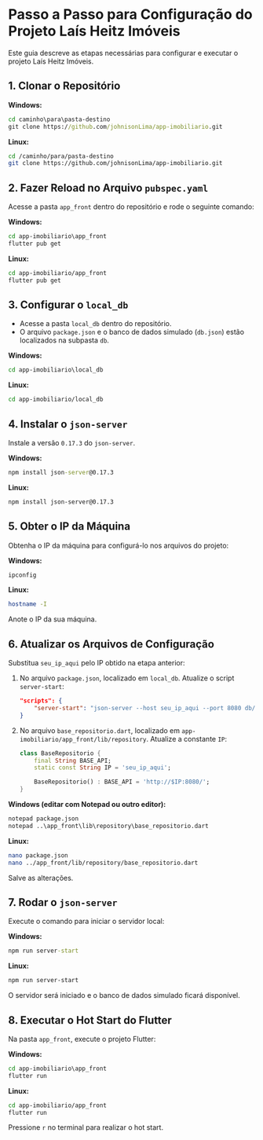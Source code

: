 # Passo a Passo para Configuração do Projeto Laís Heitz Imóveis

Este guia descreve as etapas necessárias para configurar e executar o projeto Laís Heitz Imóveis.

## 1. Clonar o Repositório

**Windows:**
```cmd
cd caminho\para\pasta-destino
git clone https://github.com/johnisonLima/app-imobiliario.git
```

**Linux:**
```bash
cd /caminho/para/pasta-destino
git clone https://github.com/johnisonLima/app-imobiliario.git
```

## 2. Fazer Reload no Arquivo `pubspec.yaml`

Acesse a pasta `app_front` dentro do repositório e rode o seguinte comando:

**Windows:**
```cmd
cd app-imobiliario\app_front
flutter pub get
```

**Linux:**
```bash
cd app-imobiliario/app_front
flutter pub get
```

## 3. Configurar o `local_db`

- Acesse a pasta `local_db` dentro do repositório. 
- O arquivo `package.json` e o banco de dados simulado (`db.json`) estão localizados na subpasta `db`.

**Windows:**
```cmd
cd app-imobiliario\local_db
```

**Linux:**
```bash
cd app-imobiliario/local_db
```

## 4. Instalar o `json-server`

Instale a versão `0.17.3` do `json-server`.

**Windows:**
```cmd
npm install json-server@0.17.3
```

**Linux:**
```bash
npm install json-server@0.17.3
```

## 5. Obter o IP da Máquina

Obtenha o IP da máquina para configurá-lo nos arquivos do projeto:

**Windows:**
```cmd
ipconfig
```

**Linux:**
```bash
hostname -I
```

Anote o IP da sua máquina.

## 6. Atualizar os Arquivos de Configuração

Substitua `seu_ip_aqui` pelo IP obtido na etapa anterior:

1. No arquivo `package.json`, localizado em `local_db`. Atualize o script `server-start`:
   ```json
   "scripts": {
       "server-start": "json-server --host seu_ip_aqui --port 8080 db/db.json"
   }
   ```

2. No arquivo `base_repositorio.dart`, localizado em `app-imobiliario/app_front/lib/repository`. Atualize a constante `IP`:
   ```dart
   class BaseRepositorio {
       final String BASE_API;
       static const String IP = 'seu_ip_aqui';

       BaseRepositorio() : BASE_API = 'http://$IP:8080/';
   }
   ```

**Windows (editar com Notepad ou outro editor):**
```cmd
notepad package.json
notepad ..\app_front\lib\repository\base_repositorio.dart
```

**Linux:**
```bash
nano package.json
nano ../app_front/lib/repository/base_repositorio.dart
```

Salve as alterações.

## 7. Rodar o `json-server`

Execute o comando para iniciar o servidor local:

**Windows:**
```cmd
npm run server-start
```

**Linux:**
```bash
npm run server-start
```

O servidor será iniciado e o banco de dados simulado ficará disponível.

## 8. Executar o Hot Start do Flutter

Na pasta `app_front`, execute o projeto Flutter:

**Windows:**
```cmd
cd app-imobiliario\app_front
flutter run
```

**Linux:**
```bash
cd app-imobiliario/app_front
flutter run
```

Pressione `r` no terminal para realizar o hot start.

